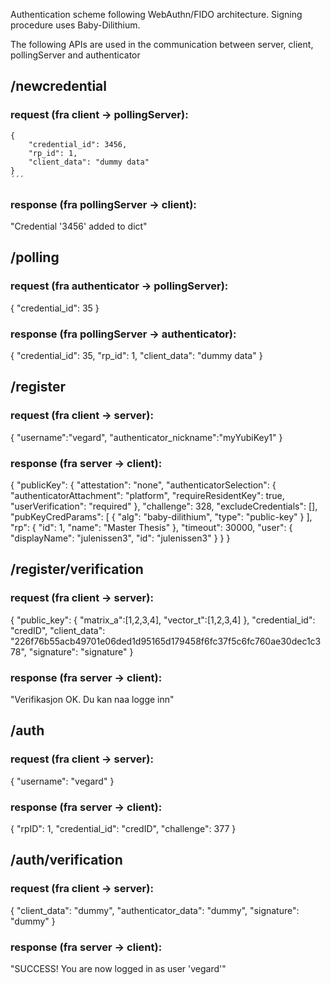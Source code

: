 

Authentication scheme following WebAuthn/FIDO architecture. Signing procedure uses Baby-Dilithium.

The following APIs are used in the communication between server, client, pollingServer and authenticator

## /newcredential 

### request (fra client -> pollingServer):
```
{
    "credential_id": 3456,
    "rp_id": 1,
    "client_data": "dummy data"
}
´´´
```




### response (fra pollingServer -> client):
"Credential '3456' added to dict"


## /polling

### request (fra authenticator -> pollingServer):
{
    "credential_id": 35
}

### response (fra pollingServer -> authenticator):
{
    "credential_id": 35,
    "rp_id": 1,
    "client_data": "dummy data"
}


## /register

### request (fra client -> server):

{
    "username":"vegard",
    "authenticator_nickname":"myYubiKey1"
}

### response (fra server -> client):

{
    "publicKey": {
        "attestation": "none",
        "authenticatorSelection": {
            "authenticatorAttachment": "platform",
            "requireResidentKey": true,
            "userVerification": "required"
        },
        "challenge": 328,
        "excludeCredentials": [],
        "pubKeyCredParams": [
            {
                "alg": "baby-dilithium",
                "type": "public-key"
            }
        ],
        "rp": {
            "id": 1,
            "name": "Master Thesis"
        },
        "timeout": 30000,
        "user": {
            "displayName": "julenissen3",
            "id": "julenissen3"
        }
    }
}

## /register/verification

### request (fra client -> server):

{
    "public_key": {
        "matrix_a":[1,2,3,4],
        "vector_t":[1,2,3,4]
        },
    "credential_id": "credID",
    "client_data": "226f76b55acb49701e06ded1d95165d179458f6fc37f5c6fc760ae30dec1c378",
    "signature": "signature"
}


### response (fra server -> client):

"Verifikasjon OK. Du kan naa logge inn"

## /auth

### request (fra client -> server):

{
    "username": "vegard"
}

### response (fra server -> client):

{
    "rpID": 1,
    "credential_id": "credID",
    "challenge": 377
}

## /auth/verification

### request (fra client -> server):

{
    "client_data": "dummy",
    "authenticator_data": "dummy",
    "signature": "dummy"
}

### response (fra server -> client):

"SUCCESS! You are now logged in as user 'vegard'"
